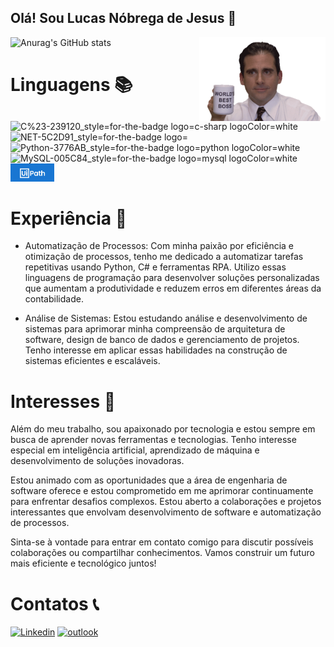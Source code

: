 ## Olá! Sou Lucas Nóbrega de Jesus 👋
<img width='40%' align='right' src='Imagens\Best_boss.gif'></img>
![Anurag's GitHub stats](https://github-readme-stats.vercel.app/api?username=LucasN-tech&show_icons=true&theme=radical)
# Linguagens 📚
![C%23-239120_style=for-the-badge logo=c-sharp logoColor=white](https://github.com/LucasN-tech/LucasN-tech/assets/124197639/f2fccdd7-c2e5-4ba6-b090-14e8751ab034)
![NET-5C2D91_style=for-the-badge logo=](https://github.com/LucasN-tech/LucasN-tech/assets/124197639/586ed9fe-f85d-4f7e-af81-4e51f999a344)
![Python-3776AB_style=for-the-badge logo=python logoColor=white](https://github.com/LucasN-tech/LucasN-tech/assets/124197639/892d4cb7-5bc7-43de-9e4f-0726e0e2ad91)
![MySQL-005C84_style=for-the-badge logo=mysql logoColor=white](https://github.com/LucasN-tech/LucasN-tech/assets/124197639/6644ee7a-cf68-4c83-bf31-99f50b48e8c8)
<img width='70px' src='./Imagens/uipath3.png'>

# Experiência 🚀

- Automatização de Processos: Com minha paixão por eficiência e otimização de processos, tenho me dedicado a automatizar tarefas repetitivas usando Python, C# e ferramentas RPA. Utilizo essas linguagens de programação para desenvolver soluções personalizadas que aumentam a produtividade e reduzem erros em diferentes áreas da contabilidade.

- Análise de Sistemas: Estou estudando análise e desenvolvimento de sistemas para aprimorar minha compreensão de arquitetura de software, design de banco de dados e gerenciamento de projetos. Tenho interesse em aplicar essas habilidades na construção de sistemas eficientes e escaláveis.

# Interesses 📖

Além do meu trabalho, sou apaixonado por tecnologia e estou sempre em busca de aprender novas ferramentas e tecnologias. Tenho interesse especial em inteligência artificial, aprendizado de máquina e desenvolvimento de soluções inovadoras.

Estou animado com as oportunidades que a área de engenharia de software oferece e estou comprometido em me aprimorar continuamente para enfrentar desafios complexos. Estou aberto a colaborações e projetos interessantes que envolvam desenvolvimento de software e automatização de processos.

Sinta-se à vontade para entrar em contato comigo para discutir possíveis colaborações ou compartilhar conhecimentos. Vamos construir um futuro mais eficiente e tecnológico juntos!

# Contatos 📞
[![Linkedin](https://img.shields.io/badge/LinkedIn-0077B5?style=for-the-badge&logo=linkedin&logoColor=white)](https://www.linkedin.com/in/lucasnóbrega/)
[![outlook](https://img.shields.io/badge/Microsoft_Outlook-0078D4?style=for-the-badge&logo=microsoft-outlook&logoColor=white)](mailto:lucasnd@outlook.com)
